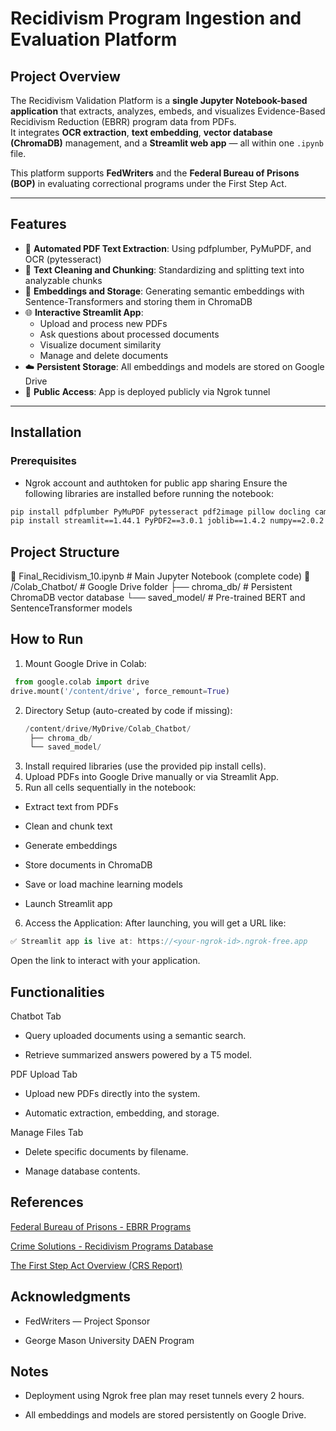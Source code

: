 # Recidivism Program Ingestion and Evaluation Platform

## Project Overview

The Recidivism Validation Platform is a **single Jupyter Notebook-based application** that extracts, analyzes, embeds, and visualizes Evidence-Based Recidivism Reduction (EBRR) program data from PDFs.  
It integrates **OCR extraction**, **text embedding**, **vector database (ChromaDB)** management, and a **Streamlit web app** — all within one `.ipynb` file.

This platform supports **FedWriters** and the **Federal Bureau of Prisons (BOP)** in evaluating correctional programs under the First Step Act.

---

## Features

- 📄 **Automated PDF Text Extraction**: Using pdfplumber, PyMuPDF, and OCR (pytesseract)
- 🧹 **Text Cleaning and Chunking**: Standardizing and splitting text into analyzable chunks
- 🧠 **Embeddings and Storage**: Generating semantic embeddings with Sentence-Transformers and storing them in ChromaDB
- 🌐 **Interactive Streamlit App**: 
  - Upload and process new PDFs
  - Ask questions about processed documents
  - Visualize document similarity
  - Manage and delete documents
- ☁️ **Persistent Storage**: All embeddings and models are stored on Google Drive
- 🚀 **Public Access**: App is deployed publicly via Ngrok tunnel

---

## Installation

### Prerequisites
- Ngrok account and authtoken for public app sharing
Ensure the following libraries are installed before running the notebook:

```bash
pip install pdfplumber PyMuPDF pytesseract pdf2image pillow docling camelot chromadb
pip install streamlit==1.44.1 PyPDF2==3.0.1 joblib==1.4.2 numpy==2.0.2 pandas==2.2.2 torch==2.6.0 datasets==3.5.0 pyngrok==7.2.3 fsspec==2024.12.0 gcsfs==2024.12.0 import-ipynb
```
## Project Structure
📓 Final_Recidivism_10.ipynb   # Main Jupyter Notebook (complete code)
📁 /Colab_Chatbot/             # Google Drive folder
    ├── chroma_db/             # Persistent ChromaDB vector database
    └── saved_model/           # Pre-trained BERT and SentenceTransformer models
    
## How to Run 

 1. Mount Google Drive in Colab:
  ```python
   from google.colab import drive
drive.mount('/content/drive', force_remount=True)
  ```
2. Directory Setup (auto-created by code if missing):
   ```swift
   /content/drive/MyDrive/Colab_Chatbot/
    ├── chroma_db/
    └── saved_model/
   ```
3. Install required libraries (use the provided pip install cells).
4. Upload PDFs into Google Drive manually or via Streamlit App.
5. Run all cells sequentially in the notebook:

- Extract text from PDFs

- Clean and chunk text

- Generate embeddings

- Store documents in ChromaDB

- Save or load machine learning models

- Launch Streamlit app

6. Access the Application:
 After launching, you will get a URL like:
```csharp
✅ Streamlit app is live at: https://<your-ngrok-id>.ngrok-free.app
```
Open the link to interact with your application.

## Functionalities
Chatbot Tab
- Query uploaded documents using a semantic search.

- Retrieve summarized answers powered by a T5 model.

PDF Upload Tab
- Upload new PDFs directly into the system.

- Automatic extraction, embedding, and storage.

Manage Files Tab
- Delete specific documents by filename.

- Manage database contents.

## References
[Federal Bureau of Prisons - EBRR Programs](https://www.bop.gov/inmates/fsa/docs/evidence_based_recidivism_reduction_programs.pdf)

[Crime Solutions - Recidivism Programs Database](https://crimesolutions.ojp.gov/topics/Recidivism)

[The First Step Act Overview (CRS Report)](https://www.congress.gov/crs-product/R45558)

## Acknowledgments
- FedWriters — Project Sponsor

- George Mason University DAEN Program

## Notes
- Deployment using Ngrok free plan may reset tunnels every 2 hours.

- All embeddings and models are stored persistently on Google Drive.






